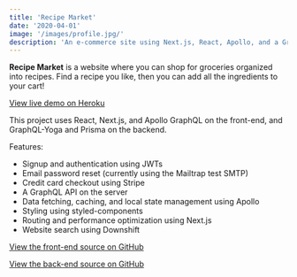 ```yaml
---
title: 'Recipe Market'
date: '2020-04-01'
image: '/images/profile.jpg/'
description: 'An e-commerce site using Next.js, React, Apollo, and a GraphQL server.'
---
```


**Recipe Market** is a website where you can shop for groceries organized into recipes.  Find a recipe you like, then you can add all the ingredients to your cart!

[View live demo on Heroku](https://recipe-market.herokuapp.com)

This project uses React, Next.js, and Apollo GraphQL on the front-end, and GraphQL-Yoga and Prisma on the backend.

Features: 
 - Signup and authentication using JWTs
 - Email password reset (currently using the Mailtrap test SMTP)
 - Credit card checkout using Stripe
 - A GraphQL API on the server
 - Data fetching, caching, and local state management using Apollo
 - Styling using styled-components
 - Routing and performance optimization using Next.js
 - Website search using Downshift


[View the front-end source on GitHub](https://github.com/KaiVandivier/recipe-market-frontend)

[View the back-end source on GitHub](https://github.com/KaiVandivier/recipe-market-backend)
